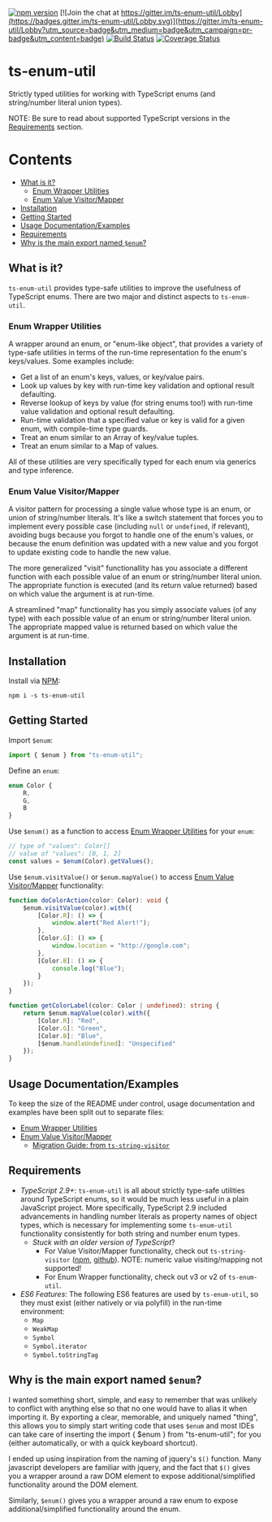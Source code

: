 [![npm version](https://img.shields.io/npm/v/ts-enum-util.svg)](https://www.npmjs.com/package/ts-enum-util)
[![Join the chat at https://gitter.im/ts-enum-util/Lobby](https://badges.gitter.im/ts-enum-util/Lobby.svg)](https://gitter.im/ts-enum-util/Lobby?utm_source=badge&utm_medium=badge&utm_campaign=pr-badge&utm_content=badge)
[![Build Status](https://travis-ci.org/UselessPickles/ts-enum-util.svg?branch=master)](https://travis-ci.org/UselessPickles/ts-enum-util)
[![Coverage Status](https://coveralls.io/repos/github/UselessPickles/ts-enum-util/badge.svg?branch=master)](https://coveralls.io/github/UselessPickles/ts-enum-util?branch=master)

# ts-enum-util

Strictly typed utilities for working with TypeScript enums (and string/number literal union types).

NOTE: Be sure to read about supported TypeScript versions in the [Requirements](#requirements) section.

# Contents

<!-- TOC depthFrom:2 -->

-   [What is it?](#what-is-it)
    -   [Enum Wrapper Utilities](#enum-wrapper-utilities)
    -   [Enum Value Visitor/Mapper](#enum-value-visitormapper)
-   [Installation](#installation)
-   [Getting Started](#getting-started)
-   [Usage Documentation/Examples](#usage-documentationexamples)
-   [Requirements](#requirements)
-   [Why is the main export named `$enum`?](#why-is-the-main-export-named-enum)

<!-- /TOC -->

## What is it?

`ts-enum-util` provides type-safe utilities to improve the usefulness of TypeScript enums.
There are two major and distinct aspects to `ts-enum-util`.

### Enum Wrapper Utilities

A wrapper around an enum, or "enum-like object", that provides a variety of type-safe
utilities in terms of the run-time representation fo the enum's keys/values. Some
examples include:

-   Get a list of an enum's keys, values, or key/value pairs.
-   Look up values by key with run-time key validation and optional result defaulting.
-   Reverse lookup of keys by value (for string enums too!) with run-time value validation and optional result defaulting.
-   Run-time validation that a specified value or key is valid for a given enum, with compile-time type guards.
-   Treat an enum similar to an Array of key/value tuples.
-   Treat an enum similar to a Map of values.

All of these utilities are very specifically typed for each enum via generics and type inference.

### Enum Value Visitor/Mapper

A visitor pattern for processing a single value whose type is an enum, or union of
string/number literals. It's like a switch statement that forces you to implement
every possible case (including `null` or `undefined`, if relevant), avoiding bugs
because you forgot to handle one of the enum's values, or because the enum
definition was updated with a new value and you forgot to update existing code to
handle the new value.

The more generalized "visit" functionallity has you associate a different function
with each possible value of an enum or string/number literal union.
The appropriate function is executed (and its return value returned) based on
which value the argument is at run-time.

A streamlined "map" functionality has you simply associate values (of any type)
with each possible value of an enum or string/number literal union.
The appropriate mapped value is returned based on which value the argument is at run-time.

## Installation

Install via [NPM](https://www.npmjs.com/package/ts-enum-util):

```
npm i -s ts-enum-util
```

## Getting Started

Import `$enum`:

```ts
import { $enum } from "ts-enum-util";
```

Define an `enum`:

```ts
enum Color {
    R,
    G,
    B
}
```

Use `$enum()` as a function to access [Enum Wrapper Utilities](./docs/EnumWrapper.md) for your `enum`:

```ts
// type of "values": Color[]
// value of "values": [0, 1, 2]
const values = $enum(Color).getValues();
```

Use `$enum.visitValue()` or `$enum.mapValue()` to access [Enum Value Visitor/Mapper](./docs/EnumValueVisitor.md) functionality:

```ts
function doColorAction(color: Color): void {
    $enum.visitValue(color).with({
        [Color.R]: () => {
            window.alert("Red Alert!");
        },
        [Color.G]: () => {
            window.location = "http://google.com";
        },
        [Color.B]: () => {
            console.log("Blue");
        }
    });
}

function getColorLabel(color: Color | undefined): string {
    return $enum.mapValue(color).with({
        [Color.R]: "Red",
        [Color.G]: "Green",
        [Color.B]: "Blue",
        [$enum.handleUndefined]: "Unspecified"
    });
}
```

## Usage Documentation/Examples

To keep the size of the README under control, usage documentation and examples have
been split out to separate files:

-   [Enum Wrapper Utilities](./docs/EnumWrapper.md)
-   [Enum Value Visitor/Mapper](./docs/EnumValueVisitor.md)
    -   [Migration Guide: from `ts-string-visitor`](./docs/migration_from_ts-string-visitor.md)

## Requirements

-   _TypeScript 2.9+_: `ts-enum-util` is all about strictly type-safe utilities
    around TypeScript enums, so it would be much less useful in a plain JavaScript
    project. More specifically, TypeScript 2.9 included advancements in handling
    number literals as property names of object types, which is necessary for
    implementing some `ts-enum-util` functionality consistently for both string and
    number enum types.
    -   _Stuck with an older version of TypeScript_?
        -   For Value Visitor/Mapper functionality, check out `ts-string-visitor`
            ([npm](https://www.npmjs.com/package/ts-string-visitor),
            [github](https://github.com/UselessPickles/ts-string-visitor)). NOTE:
            numeric value visiting/mapping not supported!
        -   For Enum Wrapper
            functionality, check out v3 or v2 of `ts-enum-util`.
-   _ES6 Features_: The following ES6 features are used by `ts-enum-util`, so they
    must exist (either natively or via polyfill) in the run-time environment:
    -   `Map`
    -   `WeakMap`
    -   `Symbol`
    -   `Symbol.iterator`
    -   `Symbol.toStringTag`

## Why is the main export named `$enum`?

I wanted something short, simple, and easy to remember that was unlikely to conflict with anything else so that no one would have to alias it when importing it. By exporting a clear, memorable, and uniquely named "thing", this allows you to simply start writing code that uses `$enum` and most IDEs can take care of inserting the import { \$enum } from "ts-enum-util"; for you (either automatically, or with a quick keyboard shortcut).

I ended up using inspiration from the naming of jquery's `$()` function. Many javascript developers are familiar with jquery, and the fact that `$()` gives you a wrapper around a raw DOM element to expose additional/simplified functionality around the DOM element.

Similarly, `$enum()` gives you a wrapper around a raw enum to expose additional/simplified functionality around the enum.
